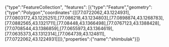 {"type":"FeatureCollection", "features": [{"type":"Feature","geometry":{"type":"Polygon","coordinates":[[[77.0722062,43.1224931],[77.0803172,43.1225251],[77.086218,43.1234803],[77.0898874,43.1268783],[77.0882565,43.1321711],[77.08448,43.1366498],[77.0767123,43.1388428],[77.0708544,43.1386859],[77.0655973,43.1364619],[77.0635373,43.1312314],[77.064739,43.124811],[77.0722062,43.1224931]]]},"properties":{"name":"shimbulak"}]}
